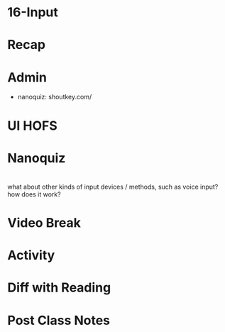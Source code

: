 # 16-Input




# Recap

# Admin
- nanoquiz: shoutkey.com/



# UI HOFS


# Nanoquiz


# 
what about other kinds of input devices / methods, such as voice input? how does it work?


# Video Break


# Activity

# Diff with Reading



# Post Class Notes


